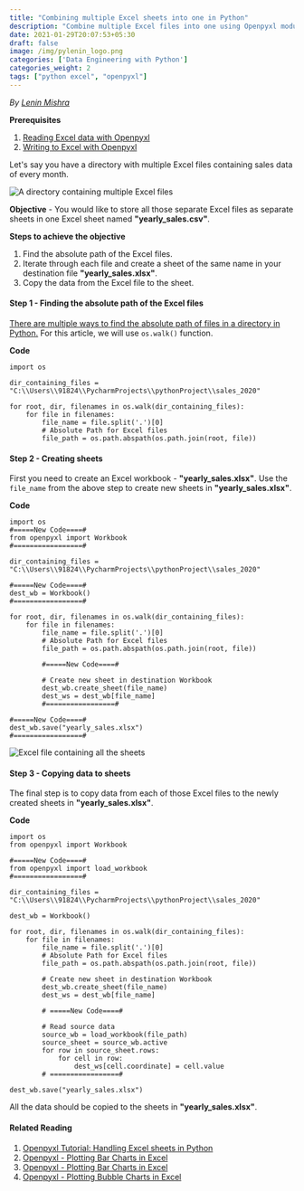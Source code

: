 ```yaml
---
title: "Combining multiple Excel sheets into one in Python"
description: "Combine multiple Excel files into one using Openpyxl module in Python 3."
date: 2021-01-29T20:07:53+05:30
draft: false
image: /img/pylenin_logo.png
categories: ['Data Engineering with Python']
categories_weight: 2
tags: ["python excel", "openpyxl"]
---
```

<div class="sharethis-inline-follow-buttons"></div>

*By [Lenin Mishra](https://www.pylenin.com/authors/#lenin-mishra)*

**Prerequisites**

1. [Reading Excel data with Openpyxl](https://www.pylenin.com/blogs/excel-with-python/#reading-data-from-excel-using-openpyxl)
2. [Writing to Excel with Openpyxl](https://www.pylenin.com/blogs/excel-with-python/#writing-data-to-cells-in-excel-with-openpyxl)

Let's say you have a directory with multiple Excel files containing sales data of every month.

![A directory containing multiple Excel files](/img/excel-with-python/combining-wb-1.png)

**Objective** - You would like to store all those separate Excel files as separate sheets in one Excel sheet 
named **"yearly_sales.csv"**.

**Steps to achieve the objective**

1. Find the absolute path of the Excel files.
2. Iterate through each file and create a sheet of the same name in your destination file **"yearly_sales.xlsx"**.
3. Copy the data from the Excel file to the sheet.

#### Step 1 - Finding the absolute path of the Excel files

[There are multiple ways to find the absolute path of files in a directory in Python.](https://www.pylenin.com/python-examples/file-path-python/) For this article, we will use `os.walk()` function.

**Code**

```python3
import os

dir_containing_files = "C:\\Users\\91824\\PycharmProjects\\pythonProject\\sales_2020"

for root, dir, filenames in os.walk(dir_containing_files):
    for file in filenames:
        file_name = file.split('.')[0]
        # Absolute Path for Excel files
        file_path = os.path.abspath(os.path.join(root, file))
```

#### Step 2 - Creating sheets

First you need to create an Excel workbook - **"yearly_sales.xlsx"**.
Use the `file_name` from the above step to create new sheets in **"yearly_sales.xlsx"**.

**Code**

```python3
import os
#=====New Code====#
from openpyxl import Workbook
#=================#

dir_containing_files = "C:\\Users\\91824\\PycharmProjects\\pythonProject\\sales_2020"

#=====New Code====#
dest_wb = Workbook()
#=================#

for root, dir, filenames in os.walk(dir_containing_files):
    for file in filenames:
        file_name = file.split('.')[0]
        # Absolute Path for Excel files
        file_path = os.path.abspath(os.path.join(root, file))

        #=====New Code====#

        # Create new sheet in destination Workbook
        dest_wb.create_sheet(file_name)
        dest_ws = dest_wb[file_name]
        #=================#

#=====New Code====#
dest_wb.save("yearly_sales.xlsx")
#=================#
```

![Excel file containing all the sheets](/img/excel-with-python/combining-wb-2.png)

#### Step 3 - Copying data to sheets

The final step is to copy data from each of those Excel files 
to the newly created sheets in **"yearly_sales.xlsx"**.

**Code**

```python3
import os
from openpyxl import Workbook

#=====New Code====#
from openpyxl import load_workbook
#=================#

dir_containing_files = "C:\\Users\\91824\\PycharmProjects\\pythonProject\\sales_2020"

dest_wb = Workbook()

for root, dir, filenames in os.walk(dir_containing_files):
    for file in filenames:
        file_name = file.split('.')[0]
        # Absolute Path for Excel files
        file_path = os.path.abspath(os.path.join(root, file))

        # Create new sheet in destination Workbook
        dest_wb.create_sheet(file_name)
        dest_ws = dest_wb[file_name]

        # =====New Code====#

        # Read source data
        source_wb = load_workbook(file_path)
        source_sheet = source_wb.active
        for row in source_sheet.rows:
            for cell in row:
                dest_ws[cell.coordinate] = cell.value
        # =================#

dest_wb.save("yearly_sales.xlsx")
```

All the data should be copied to the sheets in **"yearly_sales.xlsx"**.

#### Related Reading

1. [Openpyxl Tutorial: Handling Excel sheets in Python](https://www.pylenin.com/blogs/excel-with-python/)
2. [Openpyxl - Plotting Bar Charts in Excel](https://www.pylenin.com/blogs/bar-charts-openpyxl)
3. [Openpyxl - Plotting Bar Charts in Excel](https://www.pylenin.com/blogs/bar-charts-openpyxl/)
4. [Openpyxl - Plotting Bubble Charts in Excel](https://www.pylenin.com/blogs/bubble-charts-openpyxl/)